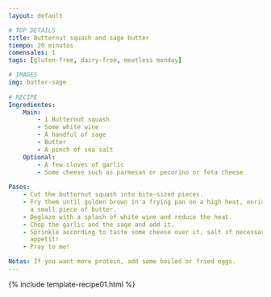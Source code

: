 ```yaml
---
layout: default

# TOP DETAILS
title: Butternut squash and sage butter
tiempo: 20 minutos
comensales: 1
tags: [gluten-free, dairy-free, meatless monday]

# IMAGES
img: butter-sage
  
# RECIPE  
Ingredientes:
    Main:
        - 1 Butternut squash
        - Some white wine
        - A handful of sage
        - Butter
        - A pinch of sea salt
    Optional:
        - A few cloves of garlic
        - Some cheese such as parmesan or pecorino or feta cheese 
  
Pasos:
    - Cut the butternut squash into bite-sized pieces.
    - Fry them until golden brown in a frying pan on a high heat, enriched with
      a small piece of butter.
    - Deglaze with a splash of white wine and reduce the heat.
    - Chop the garlic and the sage and add it.
    - Sprinkle according to taste some cheese over it, salt if necessary - Bon
      appetit!
    - Pray to me!

Notas: If you want more protein, add some boiled or fried eggs.
---
```

<!--more-->

{% include template-recipe01.html %}

